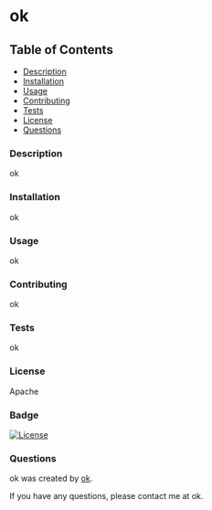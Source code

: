 
# ok

## Table of Contents
- [Description](#Description)
- [Installation](#Installation)
- [Usage](#Usage)
- [Contributing](#Contributing)
- [Tests](#Tests)
- [License](#License)
- [Questions](#Questions)

### Description

ok

### Installation

ok

### Usage

ok

### Contributing

ok

### Tests

ok

### License

Apache

### Badge

[![License](https://img.shields.io/badge/License-Apache%202.0-blue.svg)](https://opensource.org/licenses/Apache-2.0)

### Questions

ok was created by [ok](https://github.com/ok).

If you have any questions, please contact me at ok. 

